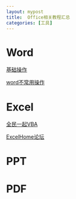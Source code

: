 ```yaml
---
layout: mypost
title:  Office相关教程汇总
categories: [工具]
---
```


# Word

[基础操作](<https://www.zhihu.com/question/27035859/answer/621742048>)

[word不常用操作](https://www.zhihu.com/question/27035859/answer/621742048)





# Excel

[全民一起VBA](https://study.163.com/series/1001373002.htm)

[ExcelHome论坛](http://club.excelhome.net/forum.php)

# PPT





# PDF


